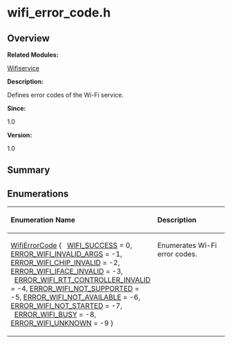 # wifi\_error\_code.h<a name="ZH-CN_TOPIC_0000001054796531"></a>

## **Overview**<a name="section165635434191854"></a>

**Related Modules:**

[Wifiservice](Wifiservice.md)

**Description:**

Defines error codes of the Wi-Fi service. 

**Since:**

1.0

**Version:**

1.0

## **Summary**<a name="section1836435450191854"></a>

## Enumerations<a name="enum-members"></a>

<a name="table86163448191854"></a>
<table><thead align="left"><tr id="row680123900191854"><th class="cellrowborder" valign="top" width="50%" id="mcps1.1.3.1.1"><p id="p384072381191854"><a name="p384072381191854"></a><a name="p384072381191854"></a>Enumeration Name</p>
</th>
<th class="cellrowborder" valign="top" width="50%" id="mcps1.1.3.1.2"><p id="p779846233191854"><a name="p779846233191854"></a><a name="p779846233191854"></a>Description</p>
</th>
</tr>
</thead>
<tbody><tr id="row2138188357191854"><td class="cellrowborder" valign="top" width="50%" headers="mcps1.1.3.1.1 "><p id="p1876009296191854"><a name="p1876009296191854"></a><a name="p1876009296191854"></a><a href="Wifiservice.md#ga2506c6ad226c4feb1d19248013ff9568">WifiErrorCode</a> { &nbsp;&nbsp;<a href="Wifiservice.md#gga2506c6ad226c4feb1d19248013ff9568ad1c692e09196ec357d0150f1853a758e">WIFI_SUCCESS</a> = 0, <a href="Wifiservice.md#gga2506c6ad226c4feb1d19248013ff9568a254a2c9cb1bc2265e22a3664300ab7f6">ERROR_WIFI_INVALID_ARGS</a> = -1, <a href="Wifiservice.md#gga2506c6ad226c4feb1d19248013ff9568a5a44965477d4640f18c5530c550dd713">ERROR_WIFI_CHIP_INVALID</a> = -2, <a href="Wifiservice.md#gga2506c6ad226c4feb1d19248013ff9568a65aea729766935f24296c909332e49dd">ERROR_WIFI_IFACE_INVALID</a> = -3, &nbsp;&nbsp;<a href="Wifiservice.md#gga2506c6ad226c4feb1d19248013ff9568aad0d24ea74cf194e34d7eee09c23497a">ERROR_WIFI_RTT_CONTROLLER_INVALID</a> = -4, <a href="Wifiservice.md#gga2506c6ad226c4feb1d19248013ff9568a08a0d323d9c0565d0cd0e50505760aea">ERROR_WIFI_NOT_SUPPORTED</a> = -5, <a href="Wifiservice.md#gga2506c6ad226c4feb1d19248013ff9568ae6421614f352b5c98bdb0f2ad96ed69b">ERROR_WIFI_NOT_AVAILABLE</a> = -6, <a href="Wifiservice.md#gga2506c6ad226c4feb1d19248013ff9568af961fdaa2b25e55977119d52b25fc6bb">ERROR_WIFI_NOT_STARTED</a> = -7, &nbsp;&nbsp;<a href="Wifiservice.md#gga2506c6ad226c4feb1d19248013ff9568a7d4644e036859887013ac6c833ddd67e">ERROR_WIFI_BUSY</a> = -8, <a href="Wifiservice.md#gga2506c6ad226c4feb1d19248013ff9568a2575b9a3e195f8f7d000efda525ee82a">ERROR_WIFI_UNKNOWN</a> = -9 }</p>
</td>
<td class="cellrowborder" valign="top" width="50%" headers="mcps1.1.3.1.2 "><p id="p125302495191854"><a name="p125302495191854"></a><a name="p125302495191854"></a>Enumerates Wi-Fi error codes. </p>
</td>
</tr>
</tbody>
</table>


